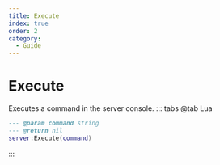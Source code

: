 ```yaml
---
title: Execute
index: true
order: 2
category:
  - Guide
---
```


# Execute
Executes a command in the server console.
::: tabs
@tab Lua
```lua
--- @param command string
--- @return nil
server:Execute(command)
```

:::